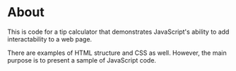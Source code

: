 # About
This is code for a tip calculator that demonstrates JavaScript's ability to add interactability to a web page.

There are examples of HTML structure and CSS as well. However, the main purpose is to present a sample of JavaScript code.
